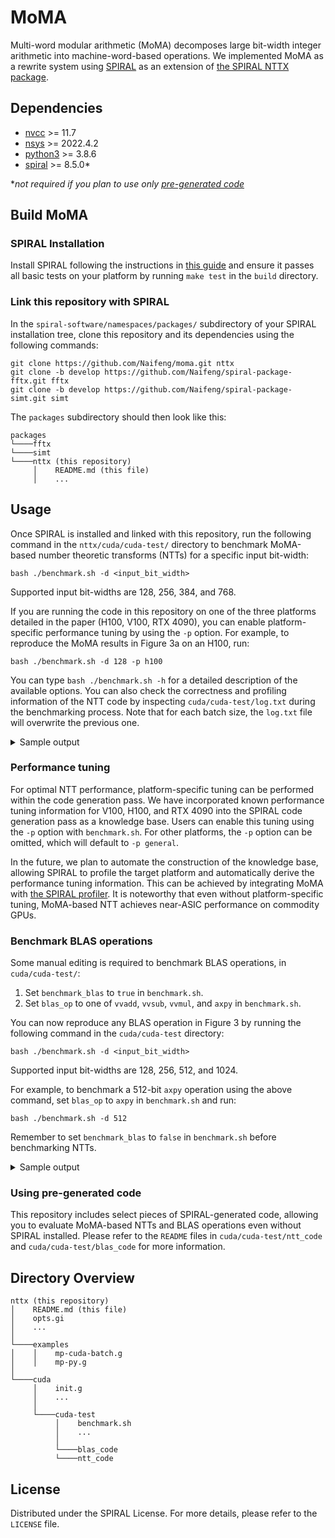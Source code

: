 # MoMA

Multi-word modular arithmetic (MoMA) decomposes large bit-width integer arithmetic into machine-word-based operations. We implemented MoMA as a rewrite system using [SPIRAL](https://spiral.net/) as an extension of [the SPIRAL NTTX package](https://www.spiral.net/software/nttx.html). <!-- For more details, please view the full paper here. -->

Dependencies
------------

- [nvcc](https://docs.nvidia.com/cuda/cuda-compiler-driver-nvcc/) >= 11.7
- [nsys](https://developer.nvidia.com/nsight-systems) >= 2022.4.2
- [python3](https://www.python.org/about/) >= 3.8.6
- [spiral](https://www.spiral.net/) >= 8.5.0*

\**not required if you plan to use only [pre-generated code](#using-pre-generated-code)*

Build MoMA
------------

### SPIRAL Installation

Install SPIRAL following the instructions in [this guide](https://github.com/spiral-software/spiral-software) and ensure it passes all basic tests on your platform by running `make test` in the `build` directory.

### Link this repository with SPIRAL

In the `spiral-software/namespaces/packages/` subdirectory of your SPIRAL installation tree, clone this repository and its dependencies using the following commands:
```
git clone https://github.com/Naifeng/moma.git nttx
git clone -b develop https://github.com/Naifeng/spiral-package-fftx.git fftx
git clone -b develop https://github.com/Naifeng/spiral-package-simt.git simt
```

The `packages` subdirectory should then look like this:
```
packages
└────fftx
└────simt
└────nttx (this repository)
     │    README.md (this file)
     │    ...
```

Usage
-------

Once SPIRAL is installed and linked with this repository, run the following command in the `nttx/cuda/cuda-test/` directory to benchmark MoMA-based number theoretic transforms (NTTs) for a specific input bit-width:
```
bash ./benchmark.sh -d <input_bit_width>
```
Supported input bit-widths are 128, 256, 384, and 768.

If you are running the code in this repository on one of the three platforms detailed in the paper (H100, V100, RTX 4090), you can enable platform-specific performance tuning by using the `-p` option. For example, to reproduce the MoMA results in Figure 3a on an H100, run:
```
bash ./benchmark.sh -d 128 -p h100
```

You can type `bash ./benchmark.sh -h` for a detailed description of the available options. You can also check the correctness and profiling information of the NTT code by inspecting `cuda/cuda-test/log.txt` during the benchmarking process. Note that for each batch size, the `log.txt` file will overwrite the previous one. 

<details>
  <summary>Sample output</summary>
  <ol>
     The output will be displayed in the terminal window after the benchmark script finishes running. The following is a sample output obtained on an H100 by running the command above:
     <pre>
     ================================================================================
     Results
     ================================================================================
     NTT size [log2]     Runtime per butterfly [ns]    Runtime per NTT [ns]          
     8                   0.010                         11                            
     9                   0.011                         25                            
     10                  0.012                         60                            
     11                  0.023                         256                           
     12                  0.015                         372                           
     13                  0.017                         880                           
     14                  0.014                         1623                          
     15                  0.013                         3220                          
     16                  0.013                         6806                          
     17                  0.013                         14645                         
     18                  0.014                         31897                         
     19                  0.014                         68754                         
     20                  0.015                         155018                        
     21                  0.015                         324608                        
     22                  0.014                         663467                       
</pre>
  </ol>
</details>


### Performance tuning

For optimal NTT performance, platform-specific tuning can be performed within the code generation pass. We have incorporated known performance tuning information for V100, H100, and RTX 4090 into the SPIRAL code generation pass as a knowledge base. Users can enable this tuning using the `-p` option with `benchmark.sh`. For other platforms, the `-p` option can be omitted, which will default to `-p general`.

In the future, we plan to automate the construction of the knowledge base, allowing SPIRAL to profile the target platform and automatically derive the performance tuning information. This can be achieved by integrating MoMA with [the SPIRAL profiler](https://spiral-software.github.io/spiral-software/profiler/index.html). It is noteworthy that even without platform-specific tuning, MoMA-based NTT achieves near-ASIC performance on commodity GPUs.

### Benchmark BLAS operations

Some manual editing is required to benchmark BLAS operations, in `cuda/cuda-test/`:

1. Set `benchmark_blas` to `true` in `benchmark.sh`.
2. Set `blas_op` to one of `vvadd`, `vvsub`, `vvmul`, and `axpy` in `benchmark.sh`.

You can now reproduce any BLAS operation in Figure 3 by running the following command in the `cuda/cuda-test` directory:
```
bash ./benchmark.sh -d <input_bit_width>
```
Supported input bit-widths are 128, 256, 512, and 1024.

For example, to benchmark a 512-bit `axpy` operation using the above command, set `blas_op` to `axpy` in `benchmark.sh` and run:
```
bash ./benchmark.sh -d 512
```
Remember to set `benchmark_blas` to `false` in `benchmark.sh` before benchmarking NTTs.

<details>
  <summary>Sample output</summary>
  <ol>
     The sample output on a V100 is as follows:
     <pre>
     ================================================================================
     Results
     ================================================================================
     Vector size [log2]  Runtime per element [ns]      Runtime per operation [ns]    
     8                   0.805                         206                           
</pre>
  </ol>
</details>

### Using pre-generated code

This repository includes select pieces of SPIRAL-generated code, allowing you to evaluate MoMA-based NTTs and BLAS operations even without SPIRAL installed. Please refer to the `README` files in `cuda/cuda-test/ntt_code` and `cuda/cuda-test/blas_code` for more information.

Directory Overview
---------

```
nttx (this repository)
│    README.md (this file)
│    opts.gi    
│    ...
│
└────examples
│    │    mp-cuda-batch.g
│    │    mp-py.g
│ 
└────cuda
     │    init.g
     │    ...
     │
     └────cuda-test
          │    benchmark.sh
          │    ...
          │ 
          └────blas_code
          └────ntt_code
```

License
---------

Distributed under the SPIRAL License. For more details, please refer to the `LICENSE` file.